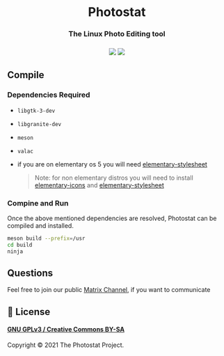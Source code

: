 <h1 align="center"> Photostat </h1>
<h3 align="center"> The Linux Photo Editing tool </h3>
<h3 align="center">
  <img src="https://github.com/PhotostatEditor/Photostat/actions/workflows/build.yml/badge.svg" />
  <img src="https://github.com/PhotostatEditor/Photostat/actions/workflows/lint.yml/badge.svg" />
</h3>


## Compile

### Dependencies Required

- `libgtk-3-dev`
- `libgranite-dev`
- `meson`
- `valac`
- if you are on elementary os 5 you will need [elementary-stylesheet](https://github.com/elementary/stylesheet)

  > Note: for non elementary distros you will need to install [elementary-icons](https://github.com/elementary/icons) and [elementary-stylesheet](https://github.com/elementary/stylesheet)

### Compine and Run

Once the above mentioned dependencies are resolved, Photostat can be compiled and installed.

```sh
meson build --prefix=/usr
cd build
ninja
```

## Questions

Feel free to join our public [Matrix Channel](https://app.element.io/#/room/#photostat:matrix.org), if you want to communicate

## 📜 License

#### [GNU GPLv3 / Creative Commons BY-SA](./COPYING)

Copyright © 2021 The Photostat Project.
